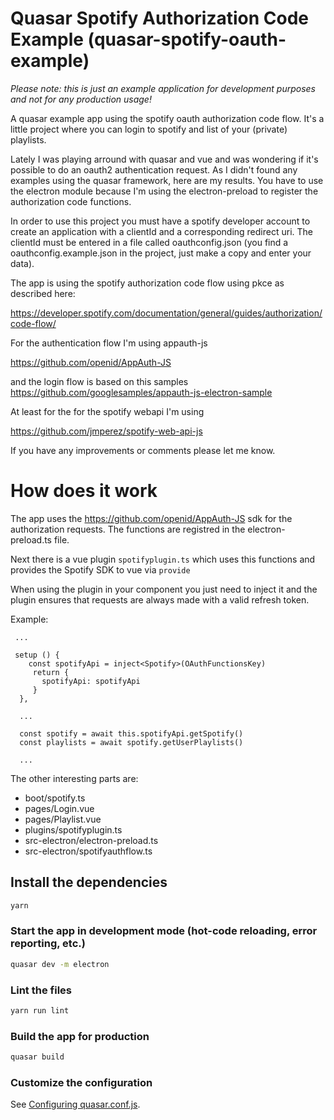# Quasar Spotify Authorization Code Example (quasar-spotify-oauth-example)

*Please note: this is just an example application for development purposes and not for any production usage!*

A quasar example app using the spotify oauth authorization code flow.
It's a little project where you can login to spotify and list of your (private) playlists.

Lately I was playing arround with quasar and vue and was wondering if it's possible to do an oauth2 authentication request.
As I didn't found any examples using the quasar framework, here are my results.
You have to use the electron module because I'm using the electron-preload to register the authorization code functions.

In order to use this project you must have a spotify developer account to create an application with a clientId and a corresponding redirect uri.
The clientId must be entered in a file called oauthconfig.json (you find a oauthconfig.example.json in the project, just make a copy and enter your data).

The app is using the spotify authorization code flow using pkce as described here:

https://developer.spotify.com/documentation/general/guides/authorization/code-flow/

For the authentication flow I'm using appauth-js

https://github.com/openid/AppAuth-JS

and the login flow is based on this samples
https://github.com/googlesamples/appauth-js-electron-sample


At least for the for the spotify webapi I'm using

https://github.com/jmperez/spotify-web-api-js


If you have any improvements or comments please let me know.

# How does it work

The app uses the https://github.com/openid/AppAuth-JS sdk for the authorization requests.
The functions are registred in the electron-preload.ts file.

Next there is a vue plugin `spotifyplugin.ts` which uses this functions and provides the Spotify SDK to vue via `provide`

When using the plugin in your component you just need to inject it and the plugin ensures that requests are always made with a valid refresh token.

Example:

```
 ...
 
 setup () {
    const spotifyApi = inject<Spotify>(OAuthFunctionsKey)
     return {
       spotifyApi: spotifyApi
     }
  },
  
  ...
  
  const spotify = await this.spotifyApi.getSpotify()
  const playlists = await spotify.getUserPlaylists()
  
  ...

```

The other interesting parts are:

- boot/spotify.ts 
- pages/Login.vue
- pages/Playlist.vue
- plugins/spotifyplugin.ts
- src-electron/electron-preload.ts
- src-electron/spotifyauthflow.ts

## Install the dependencies
```bash
yarn
```

### Start the app in development mode (hot-code reloading, error reporting, etc.)
```bash
quasar dev -m electron
```

### Lint the files
```bash
yarn run lint
```

### Build the app for production
```bash
quasar build
```

### Customize the configuration
See [Configuring quasar.conf.js](https://quasar.dev/quasar-cli/quasar-conf-js).
